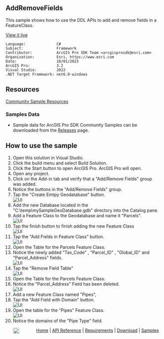 ## AddRemoveFields

<!-- TODO: Write a brief abstract explaining this sample -->
This sample shows how to use the DDL APIs to add and remove fields in a FeatureClass.  
  


<a href="https://pro.arcgis.com/en/pro-app/sdk/" target="_blank">View it live</a>

<!-- TODO: Fill this section below with metadata about this sample-->
```
Language:              C#
Subject:               Framework
Contributor:           ArcGIS Pro SDK Team <arcgisprosdk@esri.com>
Organization:          Esri, https://www.esri.com
Date:                  10/01/2023
ArcGIS Pro:            3.2
Visual Studio:         2022
.NET Target Framework: net6.0-windows
```

## Resources

[Community Sample Resources](https://github.com/Esri/arcgis-pro-sdk-community-samples#resources)

### Samples Data

* Sample data for ArcGIS Pro SDK Community Samples can be downloaded from the [Releases](https://github.com/Esri/arcgis-pro-sdk-community-samples/releases) page.  

## How to use the sample
<!-- TODO: Explain how this sample can be used. To use images in this section, create the image file in your sample project's screenshots folder. Use relative url to link to this image using this syntax: ![My sample Image](FacePage/SampleImage.png) -->
1. Open this solution in Visual Studio.
2. Click the build menu and select Build Solution.    
3. Click the Start button to open ArcGIS Pro. ArcGIS Pro will open.      
4. Open any project.  
5. Click on the Add-in tab and verify that a "Add/Remove Fields" group was added.  
6. Notice the buttons in the "Add/Remove Fields" group.  
7. Tap the "Create Emtpy Geodatabase" button.  
![UI](Screenshots/Screen0.png)  
8. Add the new Database located in the "C:\temp\mySampleGeoDatabase.gdb" directory into the Catalog pane.  
9. Add a Feature Class to the Geodatabase and name it "Parcels".  
![UI](Screenshots/Screen1.png)  
10. Tap the finish button to finish adding the new Feature Class  
![UI](Screenshots/Screen2.png)  
11. Tap the "Add Fields in Feature Class" button.  
![UI](Screenshots/Screen3.png)  
12. Open the Table for the Parcels Feature Class.  
13. Notice the newly added "Tax_Code" , "Parcel_ID" , "Global_ID" and "Parcel_Address" fields.  
![UI](Screenshots/Screen4.png)  
14. Tap the "Remove Field Table"  
![UI](Screenshots/Screen8.png)  
15. Open the Table for the Parcels Feature Class.  
16. Notice the "Parcel_Address" Field has been deleted.  
![UI](Screenshots/Screen5.png)  
17. Add a new Feature Class named "Pipes",  
18. Tap the "Add Field with Domain" button.  
![UI](Screenshots/Screen6.png)   
19. Open the table for the "Pipes" Feature Class.  
![UI](Screenshots/Screen7.png)  
20. Notice the domains of the "Pipe Type" field.  
  

<!-- End -->

&nbsp;&nbsp;&nbsp;&nbsp;&nbsp;&nbsp;<img src="https://esri.github.io/arcgis-pro-sdk/images/ArcGISPro.png"  alt="ArcGIS Pro SDK for Microsoft .NET Framework" height = "20" width = "20" align="top"  >
&nbsp;&nbsp;&nbsp;&nbsp;&nbsp;&nbsp;&nbsp;&nbsp;&nbsp;&nbsp;&nbsp;&nbsp;
[Home](https://github.com/Esri/arcgis-pro-sdk/wiki) | <a href="https://pro.arcgis.com/en/pro-app/latest/sdk/api-reference" target="_blank">API Reference</a> | [Requirements](https://github.com/Esri/arcgis-pro-sdk/wiki#requirements) | [Download](https://github.com/Esri/arcgis-pro-sdk/wiki#installing-arcgis-pro-sdk-for-net) | <a href="https://github.com/esri/arcgis-pro-sdk-community-samples" target="_blank">Samples</a>
